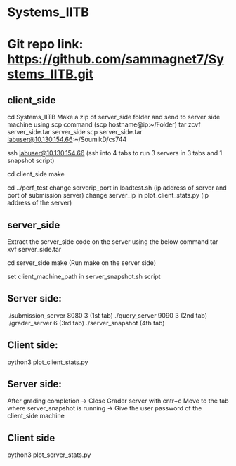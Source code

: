 # Systems_IITB
# Git repo link:  https://github.com/sammagnet7/Systems_IITB.git

## client_side
cd Systems_IITB
Make a zip of server_side folder and send to server side machine using scp command 	(scp hostname@ip:~/Folder)
tar zcvf server_side.tar server_side
scp server_side.tar labuser@10.130.154.66:~/SoumikD/cs744

ssh labuser@10.130.154.66 			(ssh into 4 tabs to run 3 servers in 3 tabs and 1 snapshot script)

cd client_side
make

cd ../perf_test
change serverip_port in loadtest.sh 		(ip address of server and port of submission server)
change server_ip in plot_client_stats.py 	(ip address of the server)


## server_side
Extract the server_side code on the server using the below command
tar xvf server_side.tar

cd server_side
make 		(Run make on the server side)

set client_machine_path in server_snapshot.sh script


## Server side:
./submission_server 8080 3	(1st tab)
./query_server 9090 3		(2nd tab)
./grader_server	6		(3rd tab)
./server_snapshot		(4th tab)


## Client side:
python3 plot_client_stats.py

## Server side:
After grading completion -> Close Grader server with cntr+c
Move to the tab where server_snapshot is running -> Give the user password of the client_side machine

## Client side
python3 plot_server_stats.py
